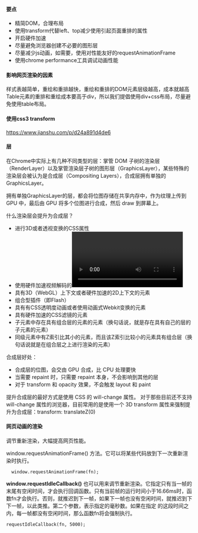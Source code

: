 #### 要点
- 精简DOM，合理布局
- 使用transform代替left、top减少使用引起页面重排的属性
- 开启硬件加速
- 尽量避免浏览器创建不必要的图形层
- 尽量减少js动画，如需要，使用对性能友好的requestAnimationFrame
- 使用chrome performance工具调试动画性能

#### 影响网页渲染的因素
样式表越简单，重绘和重排越快，重绘和重排的DOM元素层级越高，成本就越高
Table元素的重排和重绘成本要高于div，所以我们提倡使用div+css布局，尽量避免使用table布局。

#### 使用css3 transform
https://www.jianshu.com/p/d24a891d4de6

#### 层
在Chrome中实际上有几种不同类型的层：掌管 DOM 子树的渲染层（RenderLayer）以及掌管渲染层子树的图形层（GraphicsLayer），某些特殊的渲染层会被认为是合成层（Compositing Layers），合成层拥有单独的 GraphicsLayer。

拥有单独GraphicsLayer的层，都会将位图存储在共享内存中，作为纹理上传到 GPU 中，最后由 GPU 将多个位图进行合成，然后 draw 到屏幕上。

什么渲染层会提升为合成层？
- 进行3D或者透视变换的CSS属性
- 使用硬件加速视频解码的<video>元素
- 具有3D（WebGL）上下文或者硬件加速的2D上下文的<canvas>元素
- 组合型插件（即Flash）
- 具有有CSS透明度动画或者使用动画式Webkit变换的元素
- 具有硬件加速的CSS滤镜的元素
- 子元素中存在具有组合层的元素的元素（换句话说，就是存在具有自己的层的子元素的元素）
- 同级元素中有Z索引比其小的元素，而且该Z索引比较小的元素具有组合层（换句话说就是在组合层之上进行渲染的元素）

合成层好处：
- 合成层的位图，会交由 GPU 合成，比 CPU 处理要快
- 当需要 repaint 时，只需要 repaint 本身，不会影响到其他的层
- 对于 transform 和 opacity 效果，不会触发 layout 和 paint

提升合成层的最好方式是使用 CSS 的 will-change 属性。
对于那些目前还不支持 will-change 属性的浏览器，目前常用的是使用一个 3D transform 属性来强制提升为合成层：transform: translateZ(0)

#### 网页动画的渲染
调节重新渲染，大幅提高网页性能。

window.requestAnimationFrame() 方法。它可以将某些代码放到下一次重新渲染时执行。
```
  window.requestAnimationFrame(fn);
```

**window.requestIdleCallback()** 也可以用来调节重新渲染。它指定只有当一帧的末尾有空闲时间，才会执行回调函数。只有当前帧的运行时间小于16.66ms时，函数fn才会执行。否则，就推迟到下一帧，如果下一帧也没有空闲时间，就推迟到下下一帧，以此类推。第二个参数，表示指定的毫秒数。如果在指定 的这段时间之内，每一帧都没有空闲时间，那么函数fn将会强制执行。

```
requestIdleCallback(fn, 5000);
```
